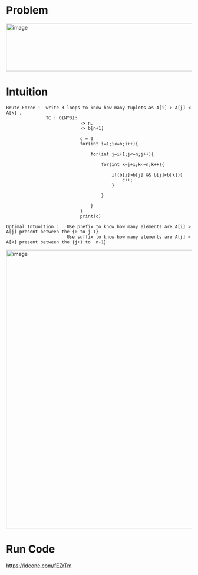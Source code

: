 # Problem 
<img width="648" height="129" alt="image" src="https://github.com/user-attachments/assets/ba9f54b4-eff8-45d5-8c5c-f3eebbec6b45" />  

# Intuition
```
Brute Force :  write 3 loops to know how many tuplets as A[i] > A[j] < A[k] ,
               TC : O(N^3):
                            -> n.
                            -> b[n+1]
                            
                            c = 0 
                            for(int i=1;i<=n;i++){
                                
                                for(int j=i+1;j<=n;j++){
                                    
                                    for(int k=j+1;k<=n;k++){
                                        
                                        if(b[i]>b[j] && b[j]<b[k]){
                                            c++;
                                        }
                                        
                                    }
                                    
                                }
                            }
                            print(c)

Optimal Intuoition :   Use prefix to know how many elements are A[i] > A[j] present between the {0 to j-1}
                       Use suffix to know how many elements are A[j] < A[k] present between the {j+1 to  n-1}
```

<img width="1600" height="754" alt="image" src="https://github.com/user-attachments/assets/f47d537f-4878-40fa-84dc-3ed7c1aa2997" />


# Run Code
https://ideone.com/fEZrTm
